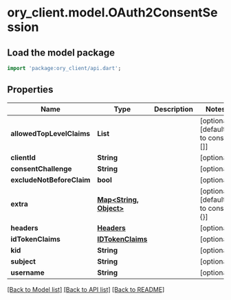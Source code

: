 # ory_client.model.OAuth2ConsentSession

## Load the model package
```dart
import 'package:ory_client/api.dart';
```

## Properties
Name | Type | Description | Notes
------------ | ------------- | ------------- | -------------
**allowedTopLevelClaims** | **List<String>** |  | [optional] [default to const []]
**clientId** | **String** |  | [optional] 
**consentChallenge** | **String** |  | [optional] 
**excludeNotBeforeClaim** | **bool** |  | [optional] 
**extra** | [**Map<String, Object>**](Object.md) |  | [optional] [default to const {}]
**headers** | [**Headers**](Headers.md) |  | [optional] 
**idTokenClaims** | [**IDTokenClaims**](IDTokenClaims.md) |  | [optional] 
**kid** | **String** |  | [optional] 
**subject** | **String** |  | [optional] 
**username** | **String** |  | [optional] 

[[Back to Model list]](../README.md#documentation-for-models) [[Back to API list]](../README.md#documentation-for-api-endpoints) [[Back to README]](../README.md)


